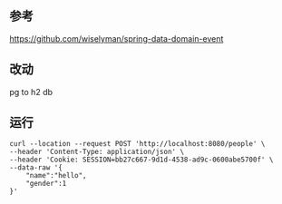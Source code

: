 ## 参考

https://github.com/wiselyman/spring-data-domain-event

## 改动

 pg to h2 db
 
## 运行

```SHELL
curl --location --request POST 'http://localhost:8080/people' \
--header 'Content-Type: application/json' \
--header 'Cookie: SESSION=bb27c667-9d1d-4538-ad9c-0600abe5700f' \
--data-raw '{
    "name":"hello",
    "gender":1
}'
```
